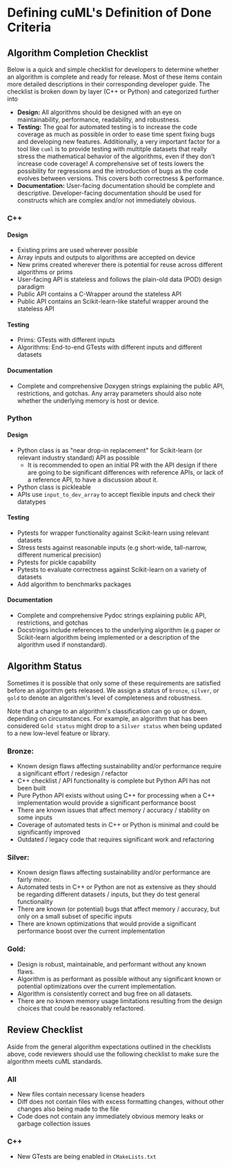 # Defining cuML's Definition of Done Criteria


## Algorithm Completion Checklist

Below is a quick and simple checklist for developers to determine whether an algorithm is complete and ready for release. Most of these items contain more detailed descriptions in their corresponding developer guide. The checklist is broken down by layer (C++ or Python) and categorized further into

- **Design:** All algorithms should be designed with an eye on maintainability, performance, readability, and robustness.
- **Testing:** The goal for automated testing is to increase the code coverage as much as possible in order to ease time spent fixing bugs and developing new features. Additionally, a very important factor for a tool like `cuml` is to provide testing with multitple datasets that really stress the mathematical behavior of the algorithms, even if they don't increase code coverage! A comprehensive set of tests lowers the possibility for regressions and the introduction of bugs as the code evolves between versions. This covers both correctness & performance. 
- **Documentation:** User-facing documentation should be complete and descriptive. Developer-facing documentation should be used for constructs which are complex and/or not immediately obvious. 

### C++

#### Design

- Existing prims are used wherever possible
- Array inputs and outputs to algorithms are accepted on device
- New prims created wherever there is potential for reuse across different algorithms or prims
- User-facing API is stateless and follows the plain-old data (POD) design paradigm
- Public API contains a C-Wrapper around the stateless API
- Public API contains an Scikit-learn-like stateful wrapper around the stateless API

#### Testing

- Prims: GTests with different inputs
- Algorithms: End-to-end GTests with different inputs and different datasets

#### Documentation

- Complete and comprehensive Doxygen strings explaining the public API, restrictions, and gotchas. Any array parameters should also note whether the underlying memory is host or device. 


### Python

#### Design

- Python class is as "near drop-in replacement" for Scikit-learn (or relevant industry standard) API as possible
    - It is recommended to open an initial PR with the API design if there are going to be significant differences with reference APIs, or lack of a reference API, to have a discussion about it. 
- Python class is pickleable
- APIs use `input_to_dev_array` to accept flexible inputs and check their datatypes

#### Testing 

- Pytests for wrapper functionality against Scikit-learn using relevant datasets
- Stress tests against reasonable inputs (e.g short-wide, tall-narrow, different numerical precision)
- Pytests for pickle capability
- Pytests to evaluate correctness against Scikit-learn on a variety of datasets
- Add algorithm to benchmarks packages

#### Documentation

- Complete and comprehensive Pydoc strings explaining public API, restrictions, and gotchas
- Docstrings include references to the underlying algorithm (e.g paper or Scikit-learn algorithm being implemented or a description of the algorithm used if nonstandard).


## Algorithm Status

Sometimes it is possible that only some of these requirements are satisfied before an algorithm gets released. We assign a status of `bronze`, `silver`, or `gold` to denote an algorithm's level of completeness and robustness.

Note that a change to an algorithm's classification can go up or down, depending on circumstances. For example, an algorithm that has been considered `Gold status` might drop to a `Silver status` when being updated to a new low-level feature or library. 

### Bronze: 
- Known design flaws affecting sustainability and/or performance require a significant effort / redesign / refactor
- C++ checklist / API functionality is complete but Python API has not been built
- Pure Python API exists without using C++ for processing when a C++ implementation would provide a significant performance boost
- There are known issues that affect memory / accuracy / stability on some inputs
- Coverage of automated tests in C++ or Python is minimal and could be significantly improved
- Outdated / legacy code that requires significant work and refactoring


### Silver:
- Known design flaws affecting sustainability and/or performance are fairly minor.
- Automated tests in C++ or Python are not as extensive as they should be regarding different datasets / inputs, but they do test general functionality
- There are known (or potential) bugs that affect memory / accuracy, but only on a small subset of specific inputs
- There are known optimizations that would provide a significant performance boost over the current implementation


### Gold: 
- Design is robust, maintainable, and performant without any known flaws.
- Algorithm is as performant as possible without any significant known or potential optimizations over the current implementation.
- Algorithm is consistently correct and bug free on all datasets.
- There are no known memory usage limitations resulting from the design choices that could be reasonably refactored.


## Review Checklist

Aside from the general algorithm expectations outlined in the checklists above, code reviewers should use the following checklist to make sure the algorithm meets cuML standards. 

### All

- New files contain necessary license headers
- Diff does not contain files with excess formatting changes, without other changes also being made to the file
- Code does not contain any immediately obvious memory leaks or garbage collection issues 

### C++

- New GTests are being enabled in `CMakeLists.txt`


